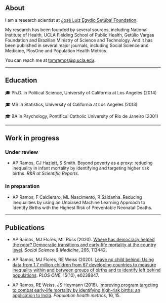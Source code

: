 ## About 

I am a research scientist at [José Luiz Egydio Setúbal Foundation](https://fundacaojles.org.br/en/). 

My research has been founded by several sources, including National Institute of Health, UCLA Fielding School of Public Health, Getúlio Vargas Foundation and Brazilian Ministry of Science and Technology. And it has been published in several major journals, including Social Science and Medicine, PlosOne and Population Health Metrics.

You can reach me at [tomramos@g.ucla.edu](mailto:tomramos@g.ucla.edu).

****

## Education 

🎓 Ph.D. in Political Science, University of California at Los Angeles (2014)

🎓 MS in Statistics, University of California at Los Angeles (2013)

🎓 BA in Psychology, Pontifical Catholic University of Rio de Janeiro (2001)

****

## Work in progress 

### Under review

- AP Ramos, CJ Hazlett, S Smith. Beyond poverty as a proxy: reducing inequality in infant mortality by identifying and targeting higher risk births. _R&R at Scientific Reports_.

### In preparation

- AP Ramos, F Caldieraro, ML Nascimento, R Saldanha. Reducing Inequalities by using an Unbiased Machine Learning Approach to Identify Births with the Highest Risk of Preventable Neonatal Deaths.

****

## Publications 

- AP Ramos, MJ Flores, ML Ross (2020). [Where has democracy helped the poor? Democratic transitions and early-life mortality at the country level](https://doi.org/10.1016/j.socscimed.2020.113442). _Social Science & Medicine_, 265, 113442.

- AP Ramos, MJ Flores, RE Weiss (2020). [Leave no child behind: Using data from 1.7 million children from 67 developing countries to measure inequality within and between groups of births and to identify left behind populations](https://doi.org/10.1371/journal.pone.0238847). _PLOS ONE_, 15(10), e0238847.

- AP Ramos, RE Weiss, JS Heymann (2018). [Improving program targeting to combat early-life mortality by identifying high-risk births: an application to India](https://doi.org/10.1186/s12963-018-0172-6). _Population health metrics_, 16, 15.
